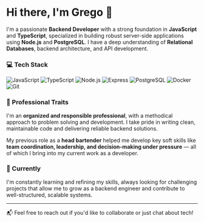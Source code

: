 # Hi there, I'm Grego 👋

I'm a passionate **Backend Developer** with a strong foundation in **JavaScript** and **TypeScript**, specialized in building robust server-side applications using **Node.js** and **PostgreSQL**. I have a deep understanding of **Relational Databases**, backend architecture, and API development.

### 💻 Tech Stack

![JavaScript](https://img.shields.io/badge/JavaScript-F7DF1E?style=for-the-badge&logo=javascript&logoColor=black)
![TypeScript](https://img.shields.io/badge/TypeScript-3178C6?style=for-the-badge&logo=typescript&logoColor=white)
![Node.js](https://img.shields.io/badge/Node.js-339933?style=for-the-badge&logo=node.js&logoColor=white)
![Express](https://img.shields.io/badge/Express.js-000000?style=for-the-badge&logo=express&logoColor=white)
![PostgreSQL](https://img.shields.io/badge/PostgreSQL-4169E1?style=for-the-badge&logo=postgresql&logoColor=white)
![Docker](https://img.shields.io/badge/Docker-2496ED?style=for-the-badge&logo=docker&logoColor=white)
![Git](https://img.shields.io/badge/Git-F05032?style=for-the-badge&logo=git&logoColor=white)

### 💼 Professional Traits
I'm an **organized and responsible professional**, with a methodical approach to problem solving and development. I take pride in writing clean, maintainable code and delivering reliable backend solutions.

My previous role as a **head bartender** helped me develop key soft skills like **team coordination, leadership, and decision-making under pressure** — all of which I bring into my current work as a developer.

### 🚀 Currently
I'm constantly learning and refining my skills, always looking for challenging projects that allow me to grow as a backend engineer and contribute to well-structured, scalable systems.

---

📬 Feel free to reach out if you'd like to collaborate or just chat about tech!
